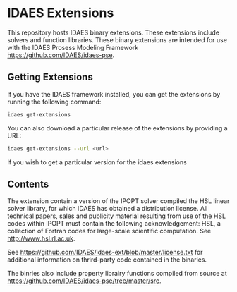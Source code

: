 # IDAES Extensions

This repository hosts IDAES binary extensions.  These extensions include solvers and function libraries.  These binary extensions are intended for use with the IDAES Prosess Modeling Framework https://github.com/IDAES/idaes-pse. 

## Getting Extensions

If you have the IDAES framework installed, you can get the extensions by running the following command:

```sh
idaes get-extensions
```

You can also download a particular release of the extensions by providing a URL:

```sh
idaes get-extensions --url <url>
```

If you wish to get a particular version for the idaes extensions

## Contents

The extension contain a version of the IPOPT solver compiled the HSL linear solver library, for which IDAES has obtained 
a distribution license. All technical papers, sales and publicity material resulting from use of the HSL codes within IPOPT 
must contain the following acknowledgement: HSL, a collection of Fortran codes for large-scale scientific computation. See http://www.hsl.rl.ac.uk.

See https://github.com/IDAES/idaes-ext/blob/master/license.txt for additional information on thrird-party code contained 
in the binaries.

The binries also include property librairy functions compiled from source at https://github.com/IDAES/idaes-pse/tree/master/src.
